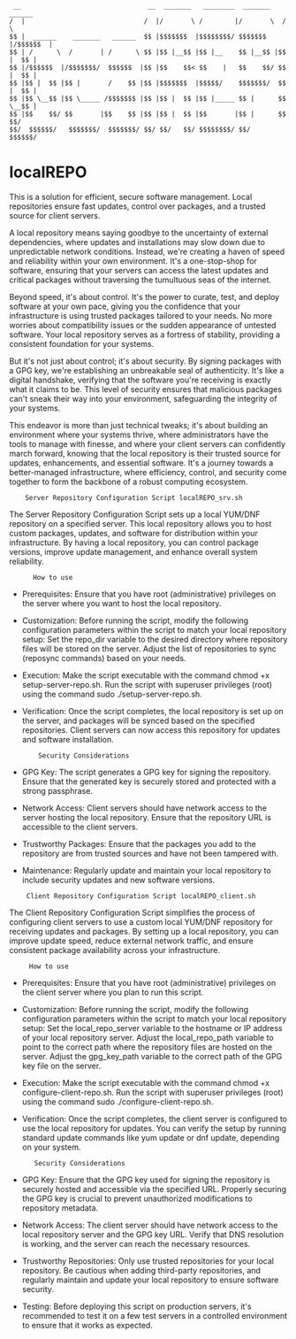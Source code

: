      __                                __  _______   ________  _______    ______  
    /  |                              /  |/       \ /        |/       \  /      \ 
    $$ |  ______    _______   ______  $$ |$$$$$$$  |$$$$$$$$/ $$$$$$$  |/$$$$$$  |
    $$ | /      \  /       | /      \ $$ |$$ |__$$ |$$ |__    $$ |__$$ |$$ |  $$ |
    $$ |/$$$$$$  |/$$$$$$$/  $$$$$$  |$$ |$$    $$< $$    |   $$    $$/ $$ |  $$ |
    $$ |$$ |  $$ |$$ |       /    $$ |$$ |$$$$$$$  |$$$$$/    $$$$$$$/  $$ |  $$ |
    $$ |$$ \__$$ |$$ \_____ /$$$$$$$ |$$ |$$ |  $$ |$$ |_____ $$ |      $$ \__$$ |
    $$ |$$    $$/ $$       |$$    $$ |$$ |$$ |  $$ |$$       |$$ |      $$    $$/ 
    $$/  $$$$$$/   $$$$$$$/  $$$$$$$/ $$/ $$/   $$/ $$$$$$$$/ $$/        $$$$$$/  
                                                                                  

# localREPO
This is a solution for efficient, secure software management. Local repositories ensure fast updates, control over packages, and a trusted source for client servers.

A local repository means saying goodbye to the uncertainty of external dependencies, where updates and installations may slow down due to unpredictable network conditions. Instead, we're creating a haven of speed and reliability within your own environment. It's a one-stop-shop for software, ensuring that your servers can access the latest updates and critical packages without traversing the tumultuous seas of the internet.

Beyond speed, it's about control. It's the power to curate, test, and deploy software at your own pace, giving you the confidence that your infrastructure is using trusted packages tailored to your needs. No more worries about compatibility issues or the sudden appearance of untested software. Your local repository serves as a fortress of stability, providing a consistent foundation for your systems.

But it's not just about control; it's about security. By signing packages with a GPG key, we're establishing an unbreakable seal of authenticity. It's like a digital handshake, verifying that the software you're receiving is exactly what it claims to be. This level of security ensures that malicious packages can't sneak their way into your environment, safeguarding the integrity of your systems.

This endeavor is more than just technical tweaks; it's about building an environment where your systems thrive, where administrators have the tools to manage with finesse, and where your client servers can confidently march forward, knowing that the local repository is their trusted source for updates, enhancements, and essential software. It's a journey towards a better-managed infrastructure, where efficiency, control, and security come together to form the backbone of a robust computing ecosystem.

        Server Repository Configuration Script localREPO_srv.sh

The Server Repository Configuration Script sets up a local YUM/DNF repository on a specified server. This local repository allows you to host custom packages, updates, and software for distribution within your infrastructure. By having a local repository, you can control package versions, improve update management, and enhance overall system reliability.

          How to use

* Prerequisites: Ensure that you have root (administrative) privileges on the server where you want to host the local repository.
* Customization: Before running the script, modify the following configuration parameters within the script to match your local repository setup:
Set the repo_dir variable to the desired directory where repository files will be stored on the server.
Adjust the list of repositories to sync (reposync commands) based on your needs.
* Execution: Make the script executable with the command chmod +x setup-server-repo.sh. Run the script with superuser privileges (root) using the command sudo ./setup-server-repo.sh.
* Verification: Once the script completes, the local repository is set up on the server, and packages will be synced based on the specified repositories. Client servers can now access this repository for updates and software installation.

          Security Considerations
    
* GPG Key: The script generates a GPG key for signing the repository. Ensure that the generated key is securely stored and protected with a strong passphrase.
* Network Access: Client servers should have network access to the server hosting the local repository. Ensure that the repository URL is accessible to the client servers.
* Trustworthy Packages: Ensure that the packages you add to the repository are from trusted sources and have not been tampered with.
* Maintenance: Regularly update and maintain your local repository to include security updates and new software versions.

       Client Repository Configuration Script localREPO_client.sh

The Client Repository Configuration Script simplifies the process of configuring client servers to use a custom local YUM/DNF repository for receiving updates and packages. By setting up a local repository, you can improve update speed, reduce external network traffic, and ensure consistent package availability across your infrastructure.

         How to use

* Prerequisites: Ensure that you have root (administrative) privileges on the client server where you plan to run this script.
* Customization: Before running the script, modify the following configuration parameters within the script to match your local repository setup:
Set the local_repo_server variable to the hostname or IP address of your local repository server.
Adjust the local_repo_path variable to point to the correct path where the repository files are hosted on the server.
Adjust the gpg_key_path variable to the correct path of the GPG key file on the server.
* Execution: Make the script executable with the command chmod +x configure-client-repo.sh. Run the script with superuser privileges (root) using the command sudo ./configure-client-repo.sh.
* Verification: Once the script completes, the client server is configured to use the local repository for updates. You can verify the setup by running standard update commands like yum update or dnf update, depending on your system.

         Security Considerations
    
* GPG Key: Ensure that the GPG key used for signing the repository is securely hosted and accessible via the specified URL. Properly securing the GPG key is crucial to prevent unauthorized modifications to repository metadata.
* Network Access: The client server should have network access to the local repository server and the GPG key URL. Verify that DNS resolution is working, and the server can reach the necessary resources.
* Trustworthy Repositories: Only use trusted repositories for your local repository. Be cautious when adding third-party repositories, and regularly maintain and update your local repository to ensure software security.
* Testing: Before deploying this script on production servers, it's recommended to test it on a few test servers in a controlled environment to ensure that it works as expected.
